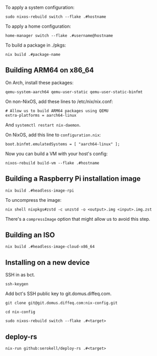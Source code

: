 To apply a system configuration:

    sudo nixos-rebuild switch --flake .#hostname

To apply a home configuration:

    home-manager switch --flake .#username@hostname

To build a package in ./pkgs:

    nix build .#package-name

## Building ARM64 on x86\_64

On Arch, install these packages:

    qemu-system-aarch64 qemu-user-static qemu-user-static-binfmt

On non-NixOS, add these lines to /etc/nix/nix.conf:

    # Allow us to build ARM64 packages using QEMU
    extra-platforms = aarch64-linux

And `systemctl restart nix-daemon`.

On NixOS, add this line to `configuration.nix`:

    boot.binfmt.emulatedSystems = [ "aarch64-linux" ];

Now you can build a VM with your host's config:

    nixos-rebuild build-vm --flake .#hostname

## Building a Raspberry Pi installation image

    nix build .#headless-image-rpi

To uncompress the image:

    nix shell nixpkgs#zstd -c unzstd -o <output>.img <input>.img.zst

There's a `compressImage` option that might allow us to avoid this step.

## Building an ISO

    nix build .#headless-image-cloud-x86_64

## Installing on a new device

SSH in as bct.

    ssh-keygen

Add bct's SSH public key to git.domus.diffeq.com.

    git clone git@git.domus.diffeq.com:nix-config.git

    cd nix-config

    sudo nixos-rebuild switch --flake .#<target>

## deploy-rs

    nix-run github:serokell/deploy-rs .#<target>
